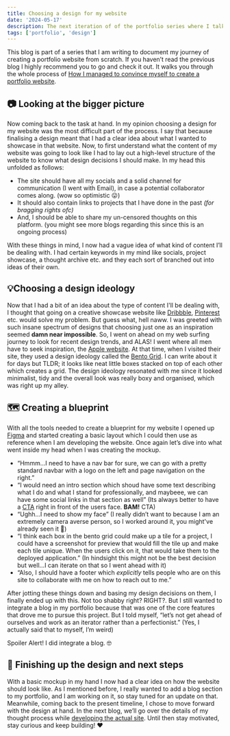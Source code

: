 ```yaml
---
title: Choosing a design for my website
date: '2024-05-17'
description: The next iteration of of the portfolio series where I talk about choosing a design for my website and the thought process behind it.
tags: ['portfolio', 'design']
---
```


This blog is part of a series that I am writing to document my journey of creating a portfolio website from scratch. If you haven’t read the previous blog I highly recommend you to go and check it out. It walks you through the whole process of [How I managed to convince myself to create a portfolio website](/blogs/building_portfolio_1).

## 📷 Looking at the bigger picture

Now coming back to the task at hand. In my opinion choosing a design for my website was the most difficult part of the process. I say that because finalising a design meant that I had a clear idea about what I wanted to showcase in that website. Now, to first understand what the content of my website was going to look like I had to lay out a high-level structure of the website to know what design decisions I should make. In my head this unfolded as follows:

- The site should have all my socials and a solid channel for communication (I went with Email), in case a potential collaborator comes along. (wow so optimistic 😛)
- It should also contain links to projects that I have done in the past _(for bragging rights ofc)_
- And, I should be able to share my un-censored thoughts on this platform. (you might see more blogs regarding this since this is an ongoing process)

With these things in mind, I now had a vague idea of what kind of content I’ll be dealing with. I had certain keywords in my mind like socials, project showcase, a thought archive etc. and they each sort of branched out into ideas of their own.

## 💡Choosing a design ideology

Now that I had a bit of an idea about the type of content I'll be dealing with, I thought that going on a creative showcase website like [Dribbble](https://dribbble.com/), [Pinterest](https://www.pinterest.com/) etc. would solve my problem. But guess what, hell naww. I was greeted with such insane spectrum of designs that choosing just one as an inspiration seemed **damn near impossible**. So, I went on ahead on my web surfing journey to look for recent design trends, and ALAS! I went where all men have to seek inspiration, the [Apple website](https://www.apple.com/). At that time, when I visited their site, they used a design ideology called the [Bento Grid](https://medium.com/@hanekcud/bento-grids-what-are-they-and-how-to-use-them-in-your-ui-design-bc55b20f7b74). I can write about it for days but TLDR; it looks like neat little boxes stacked on top of each other which creates a grid. The design ideology resonated with me since it looked minimalist, tidy and the overall look was really boxy and organised, which was right up my alley.

## 🗺️ Creating a blueprint

With all the tools needed to create a blueprint for my website I opened up [Figma](https://www.figma.com) and started creating a basic layout which I could then use as reference when I am developing the website. Once again let’s dive into what went inside my head when I was creating the mockup.

- “Hmmm…I need to have a nav bar for sure, we can go with a pretty standard navbar with a logo on the left and page navigation on the right.”
- “I would need an intro section which shoud have some text describing what I do and what I stand for professionally, and maybeee, we can have some social links in that section as well” (Its always better to have a [CTA](https://www.geeksforgeeks.org/what-is-call-to-action-cta-design/) right in front of the users face. **BAM!** CTA)
- “Ughh…I need to show my face” (I really didn’t want to because I am an extremely camera averse person, so I worked around it, you might've already seen it 🤭)
- “I think each box in the bento grid could make up a tile for a project, I could have a screenshot for preview that would fill the tile up and make each tile unique. When the users click on it, that would take them to the deployed application.” (In hindsight this might not be the best decision but well…I can iterate on that so I went ahead with it)
- “Also, I should have a footer which _explicitly_ tells people who are on this site to collaborate with me on how to reach out to me.”

After jotting these things down and basing my design decisions on them, I finally ended up with this. Not too shabby right? RIGHT?. But I still wanted to integrate a blog in my portfolio because that was one of the core features that drove me to pursue this project. But I told myself, “let’s not get ahead of ourselves and work as an iterator rather than a perfectionist.” (Yes, I actually said that to myself, I’m weird)

Spoiler Alert! I did integrate a blog. 🤓

## 🏁 Finishing up the design and next steps

With a basic mockup in my hand I now had a clear idea on how the website should look like. As I mentioned before, I really wanted to add a blog section to my portfolio, and I am working on it, so stay tuned for an update on that. Meanwhile, coming back to the present timeline, I chose to move forward with the design at hand. In the next blog, we’ll go over the details of my thought process while [developing the actual site](/blogs/building_portfolio_3). Until then stay motivated, stay curious and keep building! ❤️
